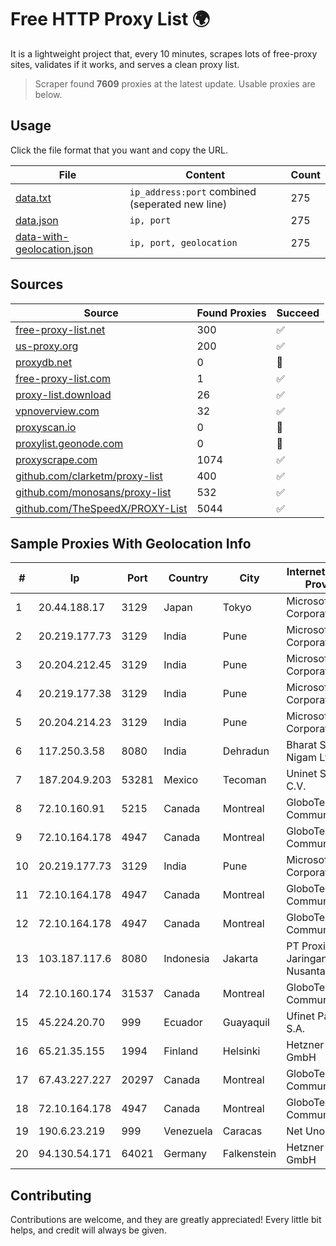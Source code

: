 
# Free HTTP Proxy List 🌍

It is a lightweight project that, every 10 minutes, scrapes lots of free-proxy sites, validates if it works, and serves a clean proxy list.


> Scraper found **7609** proxies at the latest update. Usable proxies are below.

## Usage

Click the file format that you want and copy the URL.


|File|Content|Count|
|----|-------|-----|
|[data.txt](https://raw.githubusercontent.com/themiralay/Proxy-List-World/master/data.txt)|`ip_address:port` combined (seperated new line)|275|
|[data.json](https://raw.githubusercontent.com/themiralay/Proxy-List-World/master/data.json)|`ip, port`|275|
|[data-with-geolocation.json](https://raw.githubusercontent.com/themiralay/Proxy-List-World/master/data-with-geolocation.json)|`ip, port, geolocation`|275|

## Sources

|Source|Found Proxies|Succeed|
|------|-------------|-------|
|[free-proxy-list.net](https://free-proxy-list.net)|300|✅|
|[us-proxy.org](https://www.us-proxy.org)|200|✅|
|[proxydb.net](http://proxydb.net)|0|🚫|
|[free-proxy-list.com](https://free-proxy-list.com/?page=&port=&type%5B%5D=http&type%5B%5D=https&up_time=0&search=Search)|1|✅|
|[proxy-list.download](https://www.proxy-list.download/HTTP)|26|✅|
|[vpnoverview.com](https://vpnoverview.com/privacy/anonymous-browsing/free-proxy-servers)|32|✅|
|[proxyscan.io](https://www.proxyscan.io)|0|🚫|
|[proxylist.geonode.com](https://proxylist.geonode.com/api/proxy-list?limit=300&page=1&sort_by=lastChecked&sort_type=desc&protocols=http,https)|0|🚫|
|[proxyscrape.com](https://api.proxyscrape.com/v2/?request=displayproxies&protocol=http&timeout=10000&country=all&ssl=all&anonymity=all)|1074|✅|
|[github.com/clarketm/proxy-list](https://raw.githubusercontent.com/clarketm/proxy-list/master/proxy-list-raw.txt)|400|✅|
|[github.com/monosans/proxy-list](https://raw.githubusercontent.com/monosans/proxy-list/main/proxies/http.txt)|532|✅|
|[github.com/TheSpeedX/PROXY-List](https://raw.githubusercontent.com/TheSpeedX/PROXY-List/master/http.txt)|5044|✅|


## Sample Proxies With Geolocation Info

|#|Ip|Port|Country|City|Internet Service Provider|
|-|--|----|-------|----|-------------------------|
|1|20.44.188.17|3129|Japan|Tokyo|Microsoft Corporation|
|2|20.219.177.73|3129|India|Pune|Microsoft Corporation|
|3|20.204.212.45|3129|India|Pune|Microsoft Corporation|
|4|20.219.177.38|3129|India|Pune|Microsoft Corporation|
|5|20.204.214.23|3129|India|Pune|Microsoft Corporation|
|6|117.250.3.58|8080|India|Dehradun|Bharat Sanchar Nigam Ltd|
|7|187.204.9.203|53281|Mexico|Tecoman|Uninet S.A. de C.V.|
|8|72.10.160.91|5215|Canada|Montreal|GloboTech Communications|
|9|72.10.164.178|4947|Canada|Montreal|GloboTech Communications|
|10|20.219.177.73|3129|India|Pune|Microsoft Corporation|
|11|72.10.164.178|4947|Canada|Montreal|GloboTech Communications|
|12|72.10.164.178|4947|Canada|Montreal|GloboTech Communications|
|13|103.187.117.6|8080|Indonesia|Jakarta|PT Proxi Jaringan Nusantara|
|14|72.10.160.174|31537|Canada|Montreal|GloboTech Communications|
|15|45.224.20.70|999|Ecuador|Guayaquil|Ufinet Panama S.A.|
|16|65.21.35.155|1994|Finland|Helsinki|Hetzner Online GmbH|
|17|67.43.227.227|20297|Canada|Montreal|GloboTech Communications|
|18|72.10.164.178|4947|Canada|Montreal|GloboTech Communications|
|19|190.6.23.219|999|Venezuela|Caracas|Net Uno|
|20|94.130.54.171|64021|Germany|Falkenstein|Hetzner Online GmbH|



## Contributing

Contributions are welcome, and they are greatly appreciated! Every
little bit helps, and credit will always be given.

